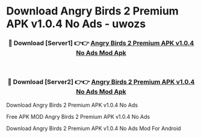 # Download Angry Birds 2 Premium APK v1.0.4 No Ads - uwozs



<div align="center">
<h3>🔴 Download [Server1] 👉👉 <a href="https://momento.my/?title=Angry_Birds_2_Premium_APK_v1.0.4_No_Ads">Angry Birds 2 Premium APK v1.0.4 No Ads Mod Apk</a></h3><br>

<h3>🔴 Download [Server2] 👉👉 <a href="https://momento.my/?title=Angry_Birds_2_Premium_APK_v1.0.4_No_Ads">Angry Birds 2 Premium APK v1.0.4 No Ads Mod Apk</a></h3>
</div>



Download Angry Birds 2 Premium APK v1.0.4 No Ads 

Free APK MOD Angry Birds 2 Premium APK v1.0.4 No Ads 

Download Angry Birds 2 Premium APK v1.0.4 No Ads Mod For Android
